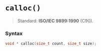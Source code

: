 # `calloc()`

> Standard: **ISO/IEC 9899:1990** (C90).

### Syntax

```c
void * calloc(size_t count, size_t size);
```